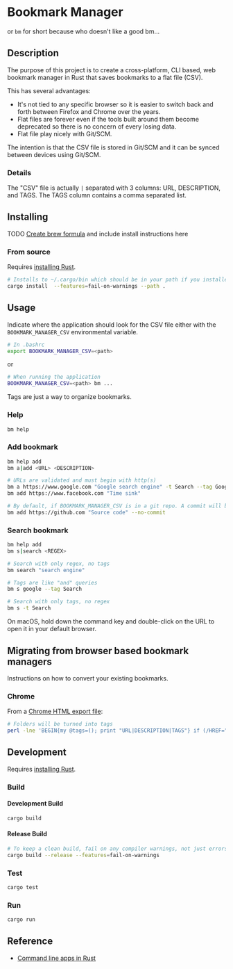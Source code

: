 # Bookmark Manager

or `bm` for short because who doesn't like a good bm...

## Description

The purpose of this project is to create a cross-platform, CLI based, web bookmark manager in Rust that saves bookmarks to a flat file (CSV).

This has several advantages:

- It's not tied to any specific browser so it is easier to switch back and forth between Firefox and Chrome over the years.
- Flat files are forever even if the tools built around them become deprecated so there is no concern of every losing data.
- Flat file play nicely with Git/SCM.

The intention is that the CSV file is stored in Git/SCM and it can be synced between devices using Git/SCM.

### Details

The "CSV" file is actually `|` separated with 3 columns: URL, DESCRIPTION, and TAGS.  The TAGS column contains a comma separated list.

## Installing

TODO [Create brew formula](https://docs.brew.sh/Adding-Software-to-Homebrew) and include install instructions here

### From source

Requires [installing Rust](https://www.rust-lang.org/tools/install).

```bash
# Installs to ~/.cargo/bin which should be in your path if you installed Rust according to the standard instructions.
cargo install  --features=fail-on-warnings --path .
```

## Usage

Indicate where the application should look for the CSV file either with the `BOOKMARK_MANAGER_CSV` environmental variable.

```bash
# In .bashrc
export BOOKMARK_MANAGER_CSV=<path>
```

or 

```bash
# When running the application
BOOKMARK_MANAGER_CSV=<path> bm ...
```

Tags are just a way to organize bookmarks.

### Help

```bash
bm help
```

### Add bookmark

```bash
bm help add
bm a|add <URL> <DESCRIPTION>

# URLs are validated and must begin with http(s)
bm a https://www.google.com "Google search engine" -t Search --tag Google
bm add https://www.facebook.com "Time sink"

# By default, if BOOKMARK_MANAGER_CSV is in a git repo. A commit will be made after adding a new bookmark. --no-commit to turn off
bm add https://github.com "Source code" --no-commit
```

### Search bookmark

```bash
bm help add
bm s|search <REGEX>

# Search with only regex, no tags
bm search "search engine"

# Tags are like "and" queries
bm s google --tag Search

# Search with only tags, no regex
bm s -t Search
```

On macOS, hold down the command key and double-click on the URL to open it in your default browser.

## Migrating from browser based bookmark managers

Instructions on how to convert your existing bookmarks.

### Chrome

From a [Chrome HTML export file](https://support.google.com/chrome/answer/96816?hl=en):

```bash
# Folders will be turned into tags
perl -lne 'BEGIN{my @tags=(); print "URL|DESCRIPTION|TAGS"} if (/HREF="([^"]*)"[^>]*>([^<]*)</) {my $url=$1; $url =~ s/\|/%7C/g; my $d=$2; $d =~ s/\|/-/g; print "$url|$d|".join(",", @tags) }; push(@tags, $1) if />([^<]*)<\/H3/; pop(@tags) if /<\/DL>/' 2021_07_22_Chrome.html > bookmarks.csv
```

## Development

Requires [installing Rust](https://www.rust-lang.org/tools/install).

### Build

#### Development Build

```bash
cargo build
```

#### Release Build

```bash
# To keep a clean build, fail on any compiler warnings, not just errors
cargo build --release --features=fail-on-warnings
```

### Test

```bash
cargo test
```

### Run

```bash
cargo run
```

## Reference

- [Command line apps in Rust](https://rust-cli.github.io/book/index.html)